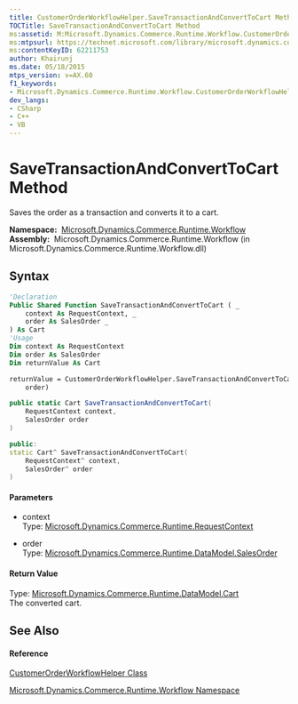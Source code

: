 ```yaml
---
title: CustomerOrderWorkflowHelper.SaveTransactionAndConvertToCart Method  (Microsoft.Dynamics.Commerce.Runtime.Workflow)
TOCTitle: SaveTransactionAndConvertToCart Method
ms:assetid: M:Microsoft.Dynamics.Commerce.Runtime.Workflow.CustomerOrderWorkflowHelper.SaveTransactionAndConvertToCart(Microsoft.Dynamics.Commerce.Runtime.RequestContext,Microsoft.Dynamics.Commerce.Runtime.DataModel.SalesOrder)
ms:mtpsurl: https://technet.microsoft.com/library/microsoft.dynamics.commerce.runtime.workflow.customerorderworkflowhelper.savetransactionandconverttocart(v=AX.60)
ms:contentKeyID: 62211753
author: Khairunj
ms.date: 05/18/2015
mtps_version: v=AX.60
f1_keywords:
- Microsoft.Dynamics.Commerce.Runtime.Workflow.CustomerOrderWorkflowHelper.SaveTransactionAndConvertToCart
dev_langs:
- CSharp
- C++
- VB
---
```


# SaveTransactionAndConvertToCart Method

Saves the order as a transaction and converts it to a cart.

**Namespace:**  [Microsoft.Dynamics.Commerce.Runtime.Workflow](microsoft-dynamics-commerce-runtime-workflow-namespace.md)  
**Assembly:**  Microsoft.Dynamics.Commerce.Runtime.Workflow (in Microsoft.Dynamics.Commerce.Runtime.Workflow.dll)

## Syntax

``` vb
'Declaration
Public Shared Function SaveTransactionAndConvertToCart ( _
    context As RequestContext, _
    order As SalesOrder _
) As Cart
'Usage
Dim context As RequestContext
Dim order As SalesOrder
Dim returnValue As Cart

returnValue = CustomerOrderWorkflowHelper.SaveTransactionAndConvertToCart(context, _
    order)
```

``` csharp
public static Cart SaveTransactionAndConvertToCart(
    RequestContext context,
    SalesOrder order
)
```

``` c++
public:
static Cart^ SaveTransactionAndConvertToCart(
    RequestContext^ context, 
    SalesOrder^ order
)
```

#### Parameters

  - context  
    Type: [Microsoft.Dynamics.Commerce.Runtime.RequestContext](requestcontext-class-microsoft-dynamics-commerce-runtime.md)  

<!-- end list -->

  - order  
    Type: [Microsoft.Dynamics.Commerce.Runtime.DataModel.SalesOrder](salesorder-class-microsoft-dynamics-commerce-runtime-datamodel.md)  

#### Return Value

Type: [Microsoft.Dynamics.Commerce.Runtime.DataModel.Cart](cart-class-microsoft-dynamics-commerce-runtime-datamodel.md)  
The converted cart.  

## See Also

#### Reference

[CustomerOrderWorkflowHelper Class](customerorderworkflowhelper-class-microsoft-dynamics-commerce-runtime-workflow.md)

[Microsoft.Dynamics.Commerce.Runtime.Workflow Namespace](microsoft-dynamics-commerce-runtime-workflow-namespace.md)

